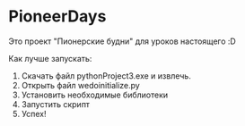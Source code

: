 # PioneerDays

Это проект "Пионерские будни" для уроков настоящего :D

Как лучше запускать:
1. Скачать файл pythonProject3.exe и извлечь.
2. Открыть файл wedoinitialize.py
3. Установить необходимые библиотеки
4. Запустить скрипт
5. Успех!
